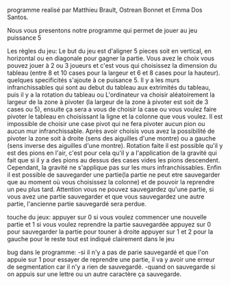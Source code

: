 programme realisé par Matthieu Brault, Ostrean Bonnet et Emma Dos Santos.

Nous vous presentons notre programme qui permet de jouer au jeu puissance 5

Les règles du jeu: Le but du jeu est d'aligner 5 pieces soit en vertical, en horizontal ou en diagonale pour gagner la partie. Vous avez le choix vous pouvez jouer à 2 ou 3 joueurs et c'est vous qui choisissez la dimension du tableau (entre 8 et 10 cases pour la largeur et 6 et 8 cases pour la hauteur). quelques specificités s'ajoute à ce puisance 5. Il y a les murs infranchissables qui sont au debut du tableau aux extrimités du tableau, puis il y a la rotation du tableau ou L'ordinateur va choisir aléatoirement la largeur de la zone à pivoter (la largeur de la zone à pivoter est soit de 3 cases ou 5), ensuite ça sera a vous de choisir la case ou vous voulez faire pivoter le tableau en choisissant la ligne et la colonne que vous voulez. Il est impossible de choisir une case pivot qui ne fera pivoter aucun pion ou aucun mur infranchissable. Après avoir choisis vous avez la possibilité de pivoter la zone soit à droite (sens des aiguilles d'une montre) ou a gauche (sens inverse des aiguilles d'une montre). Rotation faite il est possible qu'il y est des pions en l'air, c'est pour cela qu'il y a l'application de la gravité qui fait que si il y a des pions au dessus des cases vides les pions descendent. Cependant, la gravité ne s'applique pas sur les murs infranchissables. Enfin il est possible de sauvegarder une partie(la partie ne peut etre sauvegarder que au moment où vous choisissez la colonne) et de pouvoir la reprendre un peu plus tard. Attention vous ne pouvez sauvegardez qu'une partie, si vous avez une partie sauvegarder et que vous sauvegardez une autre partie, l'ancienne partie sauvegardé sera perdue.

touche du jeux: appuyer sur 0 si vous voulez commencer une nouvelle partie et 1 si vous voulez reprendre la partie sauvegardée
appuyez sur 0 pour sauvegarder la partie 
pour touner à droite appuyer sur 1 et 2 pour la gauche 
pour le reste tout est indiqué clairement dans le jeu 



bug dans le programme: -si il n'y a pas de parie sauvegardé et que l'on appuie sur 1 pour essayer de reprendre une partie, il va y avoir une erreur de segmentation car il n'y a rien de sauvegardé.
-quand on sauvegarde si on appuis sur une lettre ou un autre caractère ça sauvegarde.

